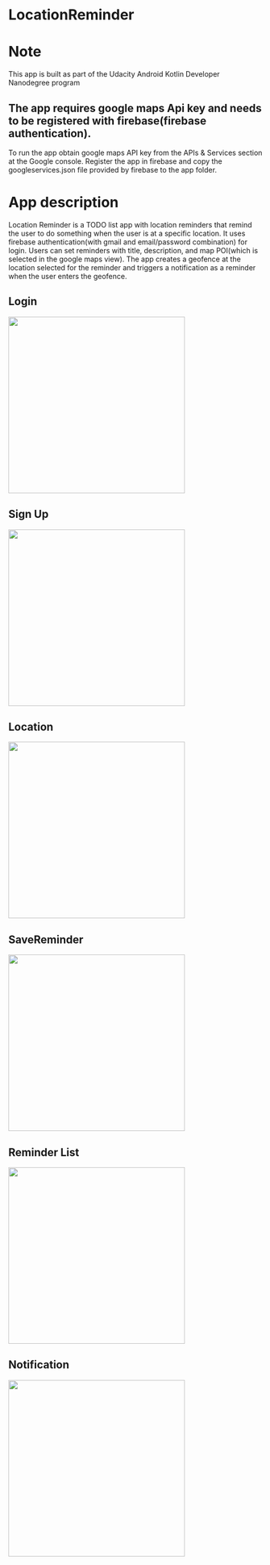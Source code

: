 # LocationReminder

# Note
This app is built as part of the Udacity Android Kotlin Developer Nanodegree program

## The app requires google maps Api key and needs to be registered with firebase(firebase authentication).

To run the app obtain google maps API key from the APIs & Services section at the Google console.
Register the app in firebase and copy the googleservices.json file provided by firebase to the app folder.

# App description

Location Reminder is a TODO list app with location reminders that remind the user to do something when the user is at 
a specific location. It uses firebase authentication(with gmail and email/password combination) for login. Users can set reminders with 
title, description, and map POI(which is selected in the google maps view). The app creates a 
geofence at the location selected for the reminder and triggers a notification as a  reminder when the user enters the geofence.

## Login

<img src="login.png" width="350">

## Sign Up

<img src="signup.png" width="350">

## Location

<img src="savelocation.png" width="350">

## SaveReminder

<img src="savereminder.png" width="350">

## Reminder List

<img src="list.png" width="350">

## Notification

<img src="notification.png" width="350">
